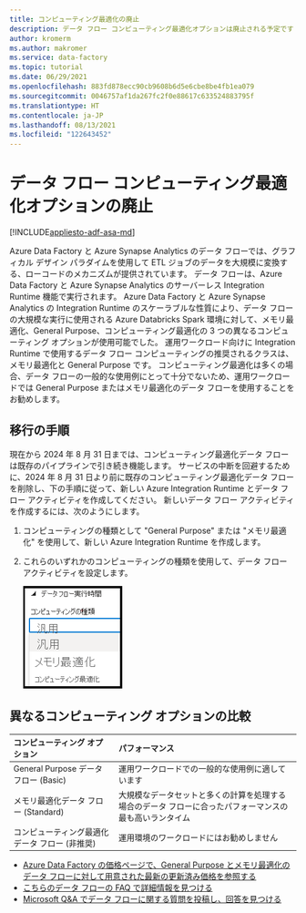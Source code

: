 ```yaml
---
title: コンピューティング最適化の廃止
description: データ フロー コンピューティング最適化オプションは廃止される予定です
author: kromerm
ms.author: makromer
ms.service: data-factory
ms.topic: tutorial
ms.date: 06/29/2021
ms.openlocfilehash: 883fd878ecc90cb9608b6d5e6cbe8be4fb1ea079
ms.sourcegitcommit: 0046757af1da267fc2f0e88617c633524883795f
ms.translationtype: HT
ms.contentlocale: ja-JP
ms.lasthandoff: 08/13/2021
ms.locfileid: "122643452"
---
```

# <a name="retirement-of-data-flow-compute-optimized-option"></a>データ フロー コンピューティング最適化オプションの廃止

[!INCLUDE[appliesto-adf-asa-md](includes/appliesto-adf-asa-md.md)]

Azure Data Factory と Azure Synapse Analytics のデータ フローでは、グラフィカル デザイン パラダイムを使用して ETL ジョブのデータを大規模に変換する、ローコードのメカニズムが提供されています。 データ フローは、Azure Data Factory と Azure Synapse Analytics のサーバーレス Integration Runtime 機能で実行されます。 Azure Data Factory と Azure Synapse Analytics の Integration Runtime のスケーラブルな性質により、データ フローの大規模な実行に使用される Azure Databricks Spark 環境に対して、メモリ最適化、General Purpose、コンピューティング最適化の 3 つの異なるコンピューティング オプションが使用可能でした。 運用ワークロード向けに Integration Runtime で使用するデータ フロー コンピューティングの推奨されるクラスは、メモリ最適化と General Purpose です。 コンピューティング最適化は多くの場合、データ フローの一般的な使用例にとって十分でないため、運用ワークロードでは General Purpose またはメモリ最適化のデータ フローを使用することをお勧めします。

## <a name="migration-steps"></a>移行の手順

現在から 2024 年 8 月 31 日までは、コンピューティング最適化データ フローは既存のパイプラインで引き続き機能します。 サービスの中断を回避するために、2024 年 8 月 31 日より前に既存のコンピューティング最適化データ フローを削除し、下の手順に従って、新しい Azure Integration Runtime とデータ フロー アクティビティを作成してください。 新しいデータ フロー アクティビティを作成するには、次のようにします。

1. コンピューティングの種類として "General Purpose" または "メモリ最適化" を使用して、新しい Azure Integration Runtime を作成します。
2. これらのいずれかのコンピューティングの種類を使用して、データ フロー アクティビティを設定します。

   ![コンピューティングの種類](media/data-flow/compute-types.png)

## <a name="comparison-between-different-compute-options"></a>異なるコンピューティング オプションの比較 

| コンピューティング オプション              | パフォーマンス                                                  |
| :-------------------- | :----------------------------------------------------------- |
| General Purpose データ フロー (Basic) | 運用ワークロードでの一般的な使用例に適しています |
| メモリ最適化データ フロー (Standard) | 大規模なデータセットと多くの計算を処理する場合のデータ フローに合ったパフォーマンスの最も高いランタイム |
| コンピューティング最適化データ フロー (非推奨) | 運用環境のワークロードにはお勧めしません |

* [Azure Data Factory の価格ページで、General Purpose とメモリ最適化のデータ フローに対して用意された最新の更新済み価格を参照する](https://azure.microsoft.com/pricing/details/data-factory/data-pipeline/)
* [こちらのデータ フローの FAQ で詳細情報を見つける](https://aka.ms/dataflowsqa)  
* [Microsoft Q&A でデータ フローに関する質問を投稿し、回答を見つける](https://aka.ms/datafactoryqa)
